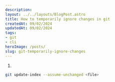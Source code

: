 ```yaml
---
description:
layout: ../../layouts/BlogPost.astro
title: How to temporarily ignore changes in git
createdAt: 09/02/2024
updatedAt: 09/02/2024
tags:
- git
- cli
heroImage: /posts/
slug: git-temporarily-ignore-changes
---
```


1.

```bash
git update-index --assume-unchanged <file>
```

